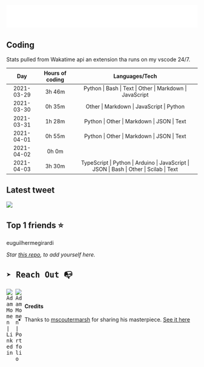 
![test image size](/assets/welcome_message.gif)

## Coding
Stats pulled from Wakatime api an extension tha runs on my vscode 24/7.

|Day|Hours of coding|Languages/Tech|
|:-:|:-:|:-:|
|2021-03-29|3h 46m|Python &#124; Bash &#124; Text &#124; Other &#124; Markdown &#124; JavaScript|
|2021-03-30|0h 35m|Other &#124; Markdown &#124; JavaScript &#124; Python|
|2021-03-31|1h 28m|Python &#124; Other &#124; Markdown &#124; JSON &#124; Text|
|2021-04-01|0h 55m|Python &#124; Other &#124; Markdown &#124; JSON &#124; Text|
|2021-04-02|0h 0m||
|2021-04-03|3h 30m|TypeScript &#124; Python &#124; Arduino &#124; JavaScript &#124; JSON &#124; Bash &#124; Other &#124; Scilab &#124; Text|

## Latest tweet
[<img src="<tweet-image-url>" width="400">](<tweet-url>)

## Top 1 friends ⭐️
euguilhermegirardi

*Star [this repo](https://github.com/AdamMomen/AdamMomen), to add yourself here.*


<samp>

## ➤ Reach Out :mailbox_with_no_mail:

>
  <a href="https://www.linkedin.com/in/adam-momen-99596275/">
     <img align="left" alt="Adam Momen | Linkedin" width="24px" src="./assets/Linkedin.svg" />
   </a>

   <a href="https://adammomen.com/">
     <img align="left" alt="Adam Momen | Portfolio" width="24px" src="./assets/web.svg" />
   </a>

</samp>

<br>

#### Credits
* Thanks to [mscoutermarsh](https://github.com/mscoutermarsh) for sharing his masterpiece. [See it here](https://github.com/mscoutermarsh/mscoutermarsh)